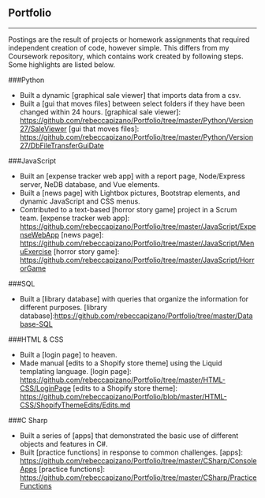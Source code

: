 ## Portfolio
___
Postings are the result of projects or homework assignments that required independent creation of code, however simple. This differs from my Coursework repository, which contains work created by following steps. Some highlights are listed below.

###Python
* Built a dynamic [graphical sale viewer] that imports data from a csv.
* Built a [gui that moves files] between select folders if they have been changed within 24 hours.
[graphical sale viewer]: https://github.com/rebeccapizano/Portfolio/tree/master/Python/Version27/SaleViewer
[gui that moves files]: https://github.com/rebeccapizano/Portfolio/tree/master/Python/Version27/DbFileTransferGuiDate

###JavaScript
* Built an [expense tracker web app] with a report page, Node/Express server, NeDB database, and Vue elements.
* Built a [news page] with Lightbox pictures, Bootstrap elements, and dynamic JavaScript and CSS menus.
* Contributed to a text-based [horror story game] project in a Scrum team.
[expense tracker web app]: https://github.com/rebeccapizano/Portfolio/tree/master/JavaScript/ExpenseWebApp
[news page]: https://github.com/rebeccapizano/Portfolio/tree/master/JavaScript/MenuExercise
[horror story game]: https://github.com/rebeccapizano/Portfolio/tree/master/JavaScript/HorrorGame

###SQL
* Built a [library database] with queries that organize the information for different purposes.
[library database]:https://github.com/rebeccapizano/Portfolio/tree/master/Database-SQL

###HTML & CSS
* Built a [login page] to heaven.
* Made manual [edits to a Shopify store theme] using the Liquid templating language.
[login page]: https://github.com/rebeccapizano/Portfolio/tree/master/HTML-CSS/LoginPage
[edits to a Shopify store theme]: https://github.com/rebeccapizano/Portfolio/blob/master/HTML-CSS/ShopifyThemeEdits/Edits.md

###C Sharp
* Built a series of [apps] that demonstrated the basic use of different objects and features in C#.
* Built [practice functions] in response to common challenges.
[apps]: https://github.com/rebeccapizano/Portfolio/tree/master/CSharp/ConsoleApps
[practice functions]: https://github.com/rebeccapizano/Portfolio/tree/master/CSharp/PracticeFunctions

